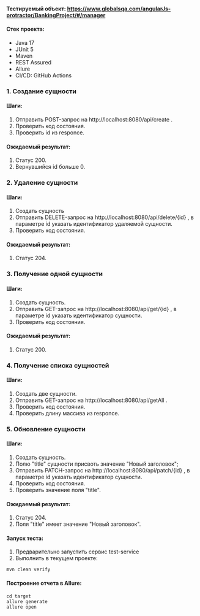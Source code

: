 #### Тестируемый объект: https://www.globalsqa.com/angularJs-protractor/BankingProject/#/manager

#### Стек проекта:
- Java 17
- JUnit 5
- Maven
- REST Assured
- Allure
- CI/CD: GitHub Actions

### 1. Создание сущности
#### Шаги:
1. Отправить POST-запрос на http://localhost:8080/api/create .
2. Проверить код состояния.
3. Проверить id из responce.

#### Ожидаемый результат:
1. Статус 200.
2. Вернувшийся id больше 0.

### 2. Удаление сущности
#### Шаги:
1. Создать сущность
2. Отправить DELETE-запрос на http://localhost:8080/api/delete/{id} , в параметре id указать идентификатор удаляемой сущности.
3. Проверить код состояния.

#### Ожидаемый результат:
1. Статус 204.

### 3. Получение одной сущности
#### Шаги:
1. Создать сущность.
2. Отправить GET-запрос на http://localhost:8080/api/get/{id} , в параметре id указать идентификатор сущности.
3. Проверить код состояния.

#### Ожидаемый результат:
1. Статус 200.

### 4. Получение списка сущностей
#### Шаги:
1. Создать две сущности.
2. Отправить GET-запрос на http://localhost:8080/api/getAll . 
3. Проверить код состояния. 
4. Проверить длину массива из responce.

### 5. Обновление сущности
#### Шаги:
1. Создать сущность. 
2. Полю "title" сущности присвоть значение "Новый заголовок"; 
3. Отправить PATCH-запрос на http://localhost:8080/api/patch/{id} , в параметре id указать идентификатор сущности. 
4. Проверить код состояния. 
5. Проверить значение поля "title".

#### Ожидаемый результат:
1. Статус 204.
2. Поля "title" имеет значение "Новый заголовок".


#### Запуск теста:
1. Предварительно запустить сервис test-service
2. Выполнить в текущем проекте:
```
mvn clean verify
```
#### Построение отчета в Allure:
```
cd target
allure generate
allure open
```